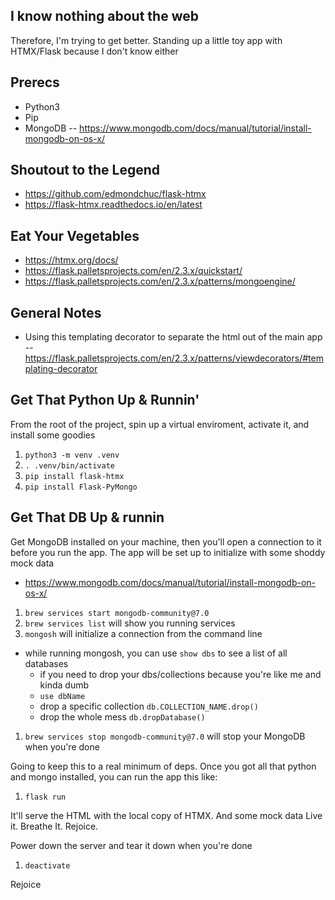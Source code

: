 ## I know nothing about the web
Therefore, I'm trying to get better. Standing up a little toy app with HTMX/Flask because I don't know either

## Prerecs
- Python3
- Pip
- MongoDB
-- https://www.mongodb.com/docs/manual/tutorial/install-mongodb-on-os-x/

## Shoutout to the Legend
- https://github.com/edmondchuc/flask-htmx
- https://flask-htmx.readthedocs.io/en/latest

## Eat Your Vegetables
- https://htmx.org/docs/
- https://flask.palletsprojects.com/en/2.3.x/quickstart/
- https://flask.palletsprojects.com/en/2.3.x/patterns/mongoengine/

## General Notes
- Using this templating decorator to separate the html out of the main app
-- https://flask.palletsprojects.com/en/2.3.x/patterns/viewdecorators/#templating-decorator

## Get That Python Up & Runnin'
From the root of the project, spin up a virtual enviroment, activate it, and install some goodies
1. `python3 -m venv .venv`
1. `. .venv/bin/activate`
1. `pip install flask-htmx`
1. `pip install Flask-PyMongo`

## Get That DB Up & runnin
Get MongoDB installed on your machine, then you'll open a connection to it before you run the app. 
The app will be set up to initialize with some shoddy mock data 
- https://www.mongodb.com/docs/manual/tutorial/install-mongodb-on-os-x/
1. `brew services start mongodb-community@7.0`
1. `brew services list` will show you running services
1. `mongosh` will initialize a connection from the command line
 - while running mongosh, you can use `show dbs` to see a list of all databases
    - if you need to drop your dbs/collections because you're like me and kinda dumb
    - `use dbName`
    - drop a specific collection `db.COLLECTION_NAME.drop()`
    - drop the whole mess `db.dropDatabase()`
1. `brew services stop mongodb-community@7.0` will stop your MongoDB when you're done

Going to keep this to a real minimum of deps. Once you got all that python and mongo installed, you can run the app this like:
1. `flask run`

It'll serve the HTML with the local copy of HTMX. And some mock data Live it. Breathe It. Rejoice.

Power down the server and tear it down when you're done
1. `deactivate`

Rejoice